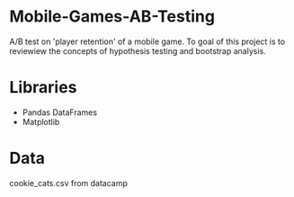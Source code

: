 # Mobile-Games-AB-Testing
A/B test on 'player retention' of a mobile game. 
To goal of this project is to reviewiew the concepts of hypothesis testing and bootstrap analysis.

# Libraries
- Pandas DataFrames
- Matplotlib

# Data
cookie_cats.csv
from datacamp
